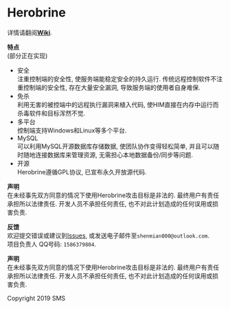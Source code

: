 
# Herobrine

详情请翻阅[**Wiki**](https://gitee.com/ShenMian/Herobrine/wikis/).

 **特点**  
(部分正在实现)  
- 安全  
    注重控制端的安全性, 使服务端能稳定安全的持久运行. 传统远程控制软件不注重控制端的安全性, 存在大量安全漏洞, 导致服务端的使用者自身难保.  
- 免杀  
    利用无害的被控端中的远程执行漏洞来植入代码, 使HIM直接在内存中运行而杀毒软件和目标浑然不觉.  
- 多平台  
    控制端支持Windows和Linux等多个平台.
- MySQL  
    可以利用MySQL开源数据库存储数据, 使团队协作变得轻松简单, 并且可以随时随地连接数据库来管理资源, 无需担心本地数据备份/同步等问题.
- 开源  
    Herobrine遵循GPL协议, 已宣布永久开放源代码.

 **声明**  
在未经事先双方同意的情况下使用Herobrine攻击目标是非法的. 最终用户有责任承担所以法律责任. 开发人员不承担任何责任, 也不对此计划造成的任何误用或损害负责.

 **反馈**  
欢迎提交错误或建议到[Issues](https://gitee.com/ShenMian/Herobrine/issues), 或发送电子邮件至`shenmian000@outlook.com`.  
项目负责人 QQ号码: `1586379804`.

 **声明**  
在未经事先双方同意的情况下使用Herobrine攻击目标是非法的. 最终用户有责任承担所以法律责任. 开发人员不承担任何责任, 也不对此计划造成的任何误用或损害负责.

Copyright 2019 SMS
